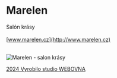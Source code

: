 # Marelen

Salón krásy<br><br>
[www.marelen.cz](http://www.marelen.cz)<br><br>

![Marelen - salon krásy](https://www.marelen.cz/img/marelen-title.png)



[2024 Vyrobilo studio WEBOVNA](http://www.marelen.cz)<br>
